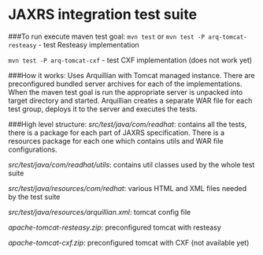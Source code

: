 # JAXRS integration test suite

###To run execute maven test goal:
`mvn test` or `mvn test -P arq-tomcat-resteasy` - test Resteasy implementation

`mvn test -P arq-tomcat-cxf` - test CXF implementation (does not work yet)

###How it works:
Uses Arquillian with Tomcat managed instance. There are preconfigured bundled server archives for each of the implementations.
When the maven test goal is run the appropriate server is unpacked into target directory and started.
Arquillian creates a separate WAR file for each test group, deploys it to the server and executes the tests.

###High level structure:
*src/test/java/com/readhat*: contains all the tests, there is a package for each part of JAXRS specification.
There is a resources package for each one which contains utils and WAR file configurations.

*src/test/java/com/readhat/utils*: contains util classes used by the whole test suite

*src/test/java/resources/com/redhat*: various HTML and XML files needed by the test suite

*src/test/java/resources/arquillian.xml*: tomcat config file

*apache-tomcat-resteasy.zip*: preconfigured tomcat with resteasy

*apache-tomcat-cxf.zip*: preconfigured tomcat with CXF (not available yet)






